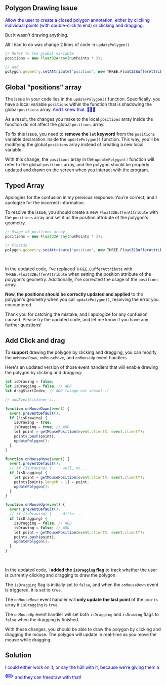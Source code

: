 ## Polygon Drawing Issue

<span style="color:#0000dd;">Allow the user to create a closed polygon annotation, either by clicking individual points (with double-click to end) or clicking and dragging.</span>

But it wasn't drawing anything.

All I had to do was change 2 lines of code in `updatePolygon()`.

```js
// Refer to the global variable
positions = new Float32Array(numPoints * 3);

// Add
polygon.geometry.setAttribute("position", new THREE.Float32BufferAttribute(positions, 3));
```

## Global "positions" array

The issue in your code lies in the `updatePolygon()` function. Specifically, you have a local variable `positions` within the function that is shadowing the global `positions` array. <span style="color:#0000dd;">And I knew that. 🤦🏻‍♀️</span>

As a result, the changes you make to the local `positions` array inside the function do not affect the global `positions` array.

To fix this issue, you need to **remove the `let` keyword** from the `positions` variable declaration inside the `updatePolygon()` function. This way, you'll be modifying the global `positions` array instead of creating a new local variable.

With this change, the `positions` array in the `updatePolygon()` function will refer to the global `positions` array, and the polygon should be properly updated and drawn on the screen when you interact with the program.

## Typed Array

Apologies for the confusion in my previous response. You're correct, and I apologize for the incorrect information.

To resolve the issue, you should create a new `Float32BufferAttribute` with the `positions` array and set it as the position attribute of the polygon's geometry.

```javascript
// Usage of positions array
positions = new Float32Array(numPoints * 3);

// Float32
polygon.geometry.setAttribute("position", new THREE.Float32BufferAttribute(positions, 3));
```

<br>

In the updated code, I've replaced `THREE.BufferAttribute` with `THREE.Float32BufferAttribute` when setting the position attribute of the polygon's geometry. Additionally, I've corrected the usage of the `positions` array.

**Now, the positions should be correctly updated and applied** to the polygon's geometry when you call `updatePolygon()`, resolving the error you encountered.

Thank you for catching the mistake, and I apologize for any confusion caused. Please try the updated code, and let me know if you have any further questions!

## Add Click and drag

To **support** drawing the polygon by clicking and dragging, you can modify the `onMouseDown`, `onMouseMove`, and `onMouseUp` event handlers.

Here's an updated version of those event handlers that will enable drawing the polygon by clicking and dragging:

```javascript
let isDrawing = false;
let isDragging = false; // ADD
let dragStartIndex; // ADD (usage not shown) :(

// addEventListener's...

function onMouseDown(event) {
  event.preventDefault();
  if (!isDrawing) {
    isDrawing = true;
    isDragging = true; // ADD
    let point = getMousePosition(event.clientX, event.clientY);
    points.push(point);
    updatePolygon();
  }
}

function onMouseMove(event) {
  event.preventDefault();
  // if (isDrawing) { ... well, no...
  if (isDragging) {
    let point = getMousePosition(event.clientX, event.clientY);
    points[points.length - 1] = point;
    updatePolygon();
  }
}

function onMouseUp(event) {
  event.preventDefault();
  // if (isDrawing) { ... ditto ...
  if (isDragging) {
    isDragging = false; // ADD
    isDrawing = false; // ADD
    let point = getMousePosition(event.clientX, event.clientY);
    points.push(point);
    updatePolygon();
  }
}

```

<br>

In the updated code, I **added the `isDragging` flag** to track whether the user is currently clicking and dragging to draw the polygon.

The `isDragging` flag is initially set to `false`, and when the `onMouseDown` event is triggered, it is set to `true`.

The `onMouseMove` event handler will **only update the last point** of the `points` array if `isDragging` is `true`.

The `onMouseUp` event handler will set both `isDragging` and `isDrawing` flags to `false` when the dragging is finished.

With these changes, you should be able to draw the polygon by clicking and dragging the mouse. The polygon will update in real-time as you move the mouse while dragging.

## Solution

<span style="color:#0000dd;">I could either work on it, or say the h3ll with it, because we're giving them a <span style="font-size:27px;">✏️</span> and they can freedraw with that!</span>

<br>

